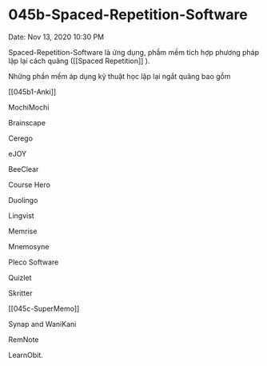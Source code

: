 # 045b-Spaced-Repetition-Software

Date: Nov 13, 2020 10:30 PM

Spaced-Repetition-Software là ứng dụng, phầm mềm tích hợp phương pháp lặp lại cách quãng ([[Spaced Repetition]] ). 

Những phần mềm áp dụng kỹ thuật học lặp lại ngắt quãng bao gồm 

[[045b1-Anki]]

MochiMochi

Brainscape

Cerego

eJOY

BeeClear

Course Hero

Duolingo

Lingvist

Memrise

Mnemosyne

Pleco Software

Quizlet

Skritter

[[045c-SuperMemo]] 

Synap and WaniKani

RemNote

LearnObit.